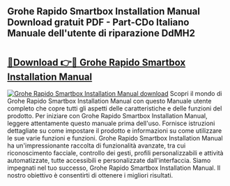 ## Grohe Rapido Smartbox Installation Manual Download gratuit PDF - Part-CDo Italiano Manuale dell'utente di riparazione DdMH2

# <h2><a href="http://dfa3yy.blite.top/?on=Grohe+Rapido+Smartbox+Installation+Manual">🔗Download 👉🔴 Grohe Rapido Smartbox Installation Manual</a></h2>

[![Grohe Rapido Smartbox Installation Manual download](https://i.imgur.com/lujVjoI.png)](http://dfa3yy.blite.top/?on=Grohe+Rapido+Smartbox+Installation+Manual)
Scopri il mondo di Grohe Rapido Smartbox Installation Manual con questo Manuale utente completo che copre tutti gli aspetti delle caratteristiche e delle funzioni del prodotto. Per iniziare con Grohe Rapido Smartbox Installation Manual, leggere attentamente questo manuale prima dell'uso. Fornisce istruzioni dettagliate su come impostare il prodotto e informazioni su come utilizzare le sue varie funzioni e funzioni. Grohe Rapido Smartbox Installation Manual ha un'impressionante raccolta di funzionalità avanzate, tra cui riconoscimento facciale, controllo dei gesti, profili personalizzabili e attività automatizzate, tutte accessibili e personalizzate dall'interfaccia. Siamo impegnati nel tuo successo, Grohe Rapido Smartbox Installation Manual. Il nostro obiettivo è consentirti di ottenere i migliori risultati.
